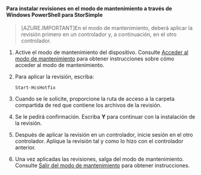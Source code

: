 
#### Para instalar revisiones en el modo de mantenimiento a través de Windows PowerShell para StorSimple

> [AZURE.IMPORTANT]En el modo de mantenimiento, deberá aplicar la revisión primero en un controlador y, a continuación, en el otro controlador.

1. Active el modo de mantenimiento del dispositivo. Consulte [Acceder al modo de mantenimiento](#enter-maintenance-mode) para obtener instrucciones sobre cómo acceder al modo de mantenimiento.

2. Para aplicar la revisión, escriba:

     `Start-HcsHotfix`

3. Cuando se le solicite, proporcione la ruta de acceso a la carpeta compartida de red que contiene los archivos de la revisión.

4. Se le pedirá confirmación. Escriba **Y** para continuar con la instalación de la revisión.

5. Después de aplicar la revisión en un controlador, inicie sesión en el otro controlador. Aplique la revisión tal y como lo hizo con el controlador anterior.

6. Una vez aplicadas las revisiones, salga del modo de mantenimiento. Consulte [Salir del modo de mantenimiento](#exit-maintenance-mode) para obtener instrucciones.

<!---HONumber=62-->